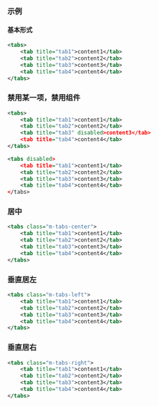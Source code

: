 ### 示例
#### 基本形式

<div class="m-example"></div>

```xml
<tabs>
    <tab title="tab1">content1</tab>
    <tab title="tab2">content2</tab>
    <tab title="tab3">content3</tab>
    <tab title="tab4">content4</tab>
</tabs>
```

### 禁用某一项，禁用组件

<div class="m-example"></div>

```xml
<tabs>
    <tab title="tab1">content1</tab>
    <tab title="tab2">content2</tab>
    <tab title="tab3" disabled>content3</tab>
    <tab title="tab4">content4</tab>
</tabs>

<tabs disabled>
    <tab title="tab1">content1</tab>
    <tab title="tab2">content2</tab>
    <tab title="tab3">content3</tab>
    <tab title="tab4">content4</tab>
</tabs>
```

### 居中

<div class="m-example"></div>

```xml
<tabs class="m-tabs-center">
    <tab title="tab1">content1</tab>
    <tab title="tab2">content2</tab>
    <tab title="tab3">content3</tab>
    <tab title="tab4">content4</tab>
</tabs>
```

### 垂直居左

<div class="m-example"></div>

```xml
<tabs class="m-tabs-left">
    <tab title="tab1">content1</tab>
    <tab title="tab2">content2</tab>
    <tab title="tab3">content3</tab>
    <tab title="tab4">content4</tab>
</tabs>
```

### 垂直居右

<div class="m-example"></div>

```xml
<tabs class="m-tabs-right">
    <tab title="tab1">content1</tab>
    <tab title="tab2">content2</tab>
    <tab title="tab3">content3</tab>
    <tab title="tab4">content4</tab>
</tabs>
```
